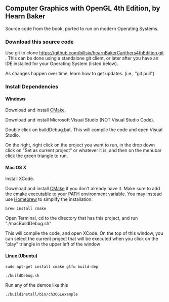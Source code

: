 ## Computer Graphics with OpenGL 4th Edition, by Hearn Baker

Source code from the book, ported to run on modern Operating Systems.

### Download this source code

Use git to clone https://github.com/billsix/hearnBakerCarithers4thEdition.git .
This can be done using a standalone git client, or later after you have an IDE
installed for your Operating System (listed below).

As changes happen over time, learn how to get updates. (i.e., "git pull")

### Install Dependencies

#### Windows

Download and install [CMake](http://www.cmake.org/cmake/resources/software.html).

Download and install Microsoft Visual Studio (NOT Visual Studio Code).

Double click on buildDebug.bat.  This will compile the code and open Visual Studio.

On the right, right click on the project you want to run, in the drop
down click on "Set as current project" or whatever it is, and then
on the menubar click the green triangle to run.



#### Mac OS X

Install XCode.

Download and install [CMake](http://www.cmake.org/cmake/resources/software.html)
if you don't already have it.  Make sure to add the cmake executable to your PATH
environment variable. You may instead use [Homebrew](http://brew.sh) to simplify
the installation:

    brew install cmake

Open Terminal, cd to the directory that has this project, and run "./macBuildDebug.sh"

This will compile the code, and open XCode.  On the top of this window, you can select
the current project that will be executed when you click on the "play" triangle in the upper
left of the window

#### Linux (Ubuntu)

    sudo apt-get install cmake glfw build-dep

    ./buildDebug.sh

Run any of the demos like this

    ./buildInstall/bin/ch3OGLexample
